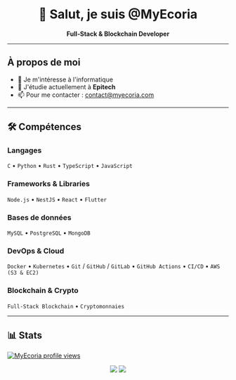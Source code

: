 <div align="center">

# 👋 Salut, je suis @MyEcoria

**Full‑Stack & Blockchain Developer**

</div>

---

## À propos de moi

* 👀 Je m'intéresse à l'informatique
* 🌱 J'étudie actuellement à **Epitech**
* 📫 Pour me contacter : [contact@myecoria.com](mailto:contact@myecoria.com)

---

## 🛠️ Compétences

### Langages

`C` • `Python` • `Rust` • `TypeScript` • `JavaScript`

### Frameworks & Libraries

`Node.js` • `NestJS` • `React` • `Flutter`

### Bases de données

`MySQL` • `PostgreSQL` • `MongoDB`

### DevOps & Cloud

`Docker` • `Kubernetes` • `Git` / `GitHub` / `GitLab` • `GitHub Actions` • `CI/CD` • `AWS (S3 & EC2)`

### Blockchain & Crypto

`Full‑Stack Blockchain` • `Cryptomonnaies`

---

## 📊 Stats

[![MyEcoria profile views](https://u8views.com/api/v1/github/profiles/103332030/views/day-week-month-total-count.svg)](https://u8views.com/github/MyEcoria)

<p align="center">
  <img src="https://github-readme-stats.vercel.app/api/top-langs/?username=MyEcoria&theme=radical" />
  <img src="https://github-readme-stats.vercel.app/api?username=MyEcoria&show_icons=true&theme=radical" />
</p>

